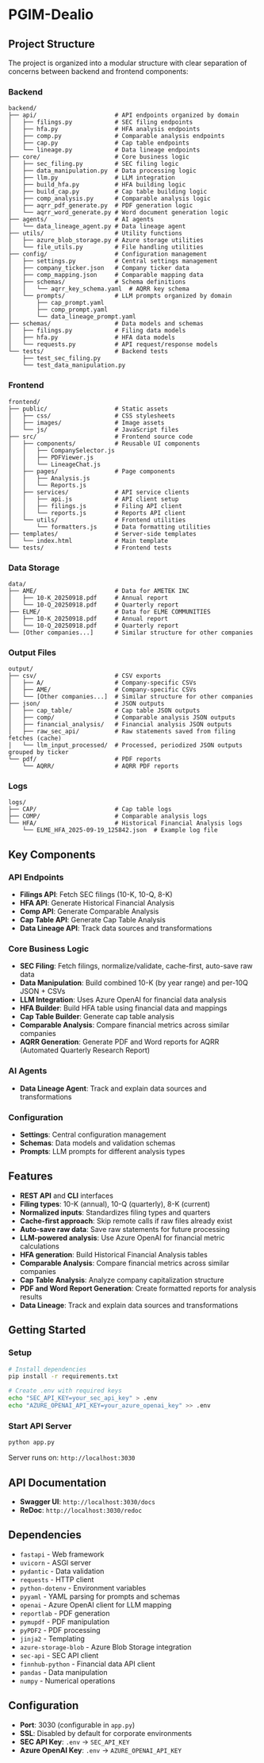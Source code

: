 # PGIM-Dealio

## Project Structure

The project is organized into a modular structure with clear separation of concerns between backend and frontend components:

### Backend

```
backend/
├── api/                      # API endpoints organized by domain
│   ├── filings.py            # SEC filing endpoints
│   ├── hfa.py                # HFA analysis endpoints
│   ├── comp.py               # Comparable analysis endpoints
│   ├── cap.py                # Cap table endpoints
│   └── lineage.py            # Data lineage endpoints
├── core/                     # Core business logic
│   ├── sec_filing.py         # SEC filing logic
│   ├── data_manipulation.py  # Data processing logic
│   ├── llm.py                # LLM integration
│   ├── build_hfa.py          # HFA building logic
│   ├── build_cap.py          # Cap table building logic
│   ├── comp_analysis.py      # Comparable analysis logic
│   ├── aqrr_pdf_generate.py  # PDF generation logic
│   └── aqrr_word_generate.py # Word document generation logic
├── agents/                   # AI agents
│   └── data_lineage_agent.py # Data lineage agent
├── utils/                    # Utility functions
│   ├── azure_blob_storage.py # Azure storage utilities
│   └── file_utils.py         # File handling utilities
├── config/                   # Configuration management
│   ├── settings.py           # Central settings management
│   ├── company_ticker.json   # Company ticker data
│   ├── comp_mapping.json     # Comparable mapping data
│   ├── schemas/              # Schema definitions
│   │   └── aqrr_key_schema.yaml  # AQRR key schema
│   └── prompts/              # LLM prompts organized by domain
│       ├── cap_prompt.yaml
│       ├── comp_prompt.yaml
│       └── data_lineage_prompt.yaml
├── schemas/                  # Data models and schemas
│   ├── filings.py            # Filing data models
│   ├── hfa.py                # HFA data models
│   └── requests.py           # API request/response models
└── tests/                    # Backend tests
    ├── test_sec_filing.py
    └── test_data_manipulation.py
```

### Frontend

```
frontend/
├── public/                   # Static assets
│   ├── css/                  # CSS stylesheets
│   ├── images/               # Image assets
│   └── js/                   # JavaScript files
├── src/                      # Frontend source code
│   ├── components/           # Reusable UI components
│   │   ├── CompanySelector.js
│   │   ├── PDFViewer.js
│   │   └── LineageChat.js
│   ├── pages/                # Page components
│   │   ├── Analysis.js
│   │   └── Reports.js
│   ├── services/             # API service clients
│   │   ├── api.js            # API client setup
│   │   ├── filings.js        # Filing API client
│   │   └── reports.js        # Reports API client
│   └── utils/                # Frontend utilities
│       └── formatters.js     # Data formatting utilities
├── templates/                # Server-side templates
│   └── index.html            # Main template
└── tests/                    # Frontend tests
```

### Data Storage

```
data/
├── AME/                      # Data for AMETEK INC
│   ├── 10-K_20250918.pdf     # Annual report
│   └── 10-Q_20250918.pdf     # Quarterly report
├── ELME/                     # Data for ELME COMMUNITIES
│   ├── 10-K_20250918.pdf     # Annual report
│   └── 10-Q_20250918.pdf     # Quarterly report
└── [Other companies...]      # Similar structure for other companies
```

### Output Files

```
output/
├── csv/                      # CSV exports
│   ├── A/                    # Company-specific CSVs
│   ├── AME/                  # Company-specific CSVs
│   └── [Other companies...]  # Similar structure for other companies
├── json/                     # JSON outputs
│   ├── cap_table/            # Cap table JSON outputs
│   ├── comp/                 # Comparable analysis JSON outputs
│   ├── financial_analysis/   # Financial analysis JSON outputs
│   ├── raw_sec_api/          # Raw statements saved from filing fetches (cache)
│   └── llm_input_processed/  # Processed, periodized JSON outputs grouped by ticker
└── pdf/                      # PDF reports
    └── AQRR/                 # AQRR PDF reports
```

### Logs

```
logs/
├── CAP/                      # Cap table logs
├── COMP/                     # Comparable analysis logs
└── HFA/                      # Historical Financial Analysis logs
    └── ELME_HFA_2025-09-19_125842.json  # Example log file
```

## Key Components

### API Endpoints

- **Filings API**: Fetch SEC filings (10-K, 10-Q, 8-K)
- **HFA API**: Generate Historical Financial Analysis
- **Comp API**: Generate Comparable Analysis
- **Cap Table API**: Generate Cap Table Analysis
- **Data Lineage API**: Track data sources and transformations

### Core Business Logic

- **SEC Filing**: Fetch filings, normalize/validate, cache-first, auto-save raw data
- **Data Manipulation**: Build combined 10-K (by year range) and per-10Q JSON + CSVs
- **LLM Integration**: Uses Azure OpenAI for financial data analysis
- **HFA Builder**: Build HFA table using financial data and mappings
- **Cap Table Builder**: Generate cap table analysis
- **Comparable Analysis**: Compare financial metrics across similar companies
- **AQRR Generation**: Generate PDF and Word reports for AQRR (Automated Quarterly Research Report)

### AI Agents

- **Data Lineage Agent**: Track and explain data sources and transformations

### Configuration

- **Settings**: Central configuration management
- **Schemas**: Data models and validation schemas
- **Prompts**: LLM prompts for different analysis types

## Features

- **REST API** and **CLI** interfaces
- **Filing types**: 10-K (annual), 10-Q (quarterly), 8-K (current)
- **Normalized inputs**: Standardizes filing types and quarters
- **Cache-first approach**: Skip remote calls if raw files already exist
- **Auto-save raw data**: Save raw statements for future processing
- **LLM-powered analysis**: Use Azure OpenAI for financial metric calculations
- **HFA generation**: Build Historical Financial Analysis tables
- **Comparable Analysis**: Compare financial metrics across similar companies
- **Cap Table Analysis**: Analyze company capitalization structure
- **PDF and Word Report Generation**: Create formatted reports for analysis results
- **Data Lineage**: Track and explain data sources and transformations

## Getting Started

### Setup

```bash
# Install dependencies
pip install -r requirements.txt

# Create .env with required keys
echo "SEC_API_KEY=your_sec_api_key" > .env
echo "AZURE_OPENAI_API_KEY=your_azure_openai_key" >> .env
```

### Start API Server

```bash
python app.py
```

Server runs on: `http://localhost:3030`

## API Documentation

- **Swagger UI**: `http://localhost:3030/docs`
- **ReDoc**: `http://localhost:3030/redoc`

## Dependencies

- `fastapi` - Web framework
- `uvicorn` - ASGI server
- `pydantic` - Data validation
- `requests` - HTTP client
- `python-dotenv` - Environment variables
- `pyyaml` - YAML parsing for prompts and schemas
- `openai` - Azure OpenAI client for LLM mapping
- `reportlab` - PDF generation
- `pymupdf` - PDF manipulation
- `pyPDF2` - PDF processing
- `jinja2` - Templating
- `azure-storage-blob` - Azure Blob Storage integration
- `sec-api` - SEC API client
- `finnhub-python` - Financial data API client
- `pandas` - Data manipulation
- `numpy` - Numerical operations

## Configuration

- **Port**: 3030 (configurable in `app.py`)
- **SSL**: Disabled by default for corporate environments
- **SEC API Key**: `.env` -> `SEC_API_KEY`
- **Azure OpenAI Key**: `.env` -> `AZURE_OPENAI_API_KEY`
